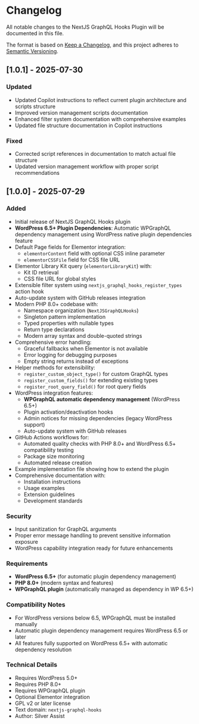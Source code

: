 # Changelog

All notable changes to the NextJS GraphQL Hooks Plugin will be documented in this file.

The format is based on [Keep a Changelog](https://keepachangelog.com/en/1.0.0/),
and this project adheres to [Semantic Versioning](https://semver.org/spec/v2.0.0.html).

## [1.0.1] - 2025-07-30

### Updated
- Updated Copilot instructions to reflect current plugin architecture and scripts structure
- Improved version management scripts documentation
- Enhanced filter system documentation with comprehensive examples
- Updated file structure documentation in Copilot instructions

### Fixed
- Corrected script references in documentation to match actual file structure
- Updated version management workflow with proper script recommendations

## [1.0.0] - 2025-07-29

### Added
- Initial release of NextJS GraphQL Hooks plugin
- **WordPress 6.5+ Plugin Dependencies**: Automatic WPGraphQL dependency management using WordPress native plugin dependencies feature
- Default Page fields for Elementor integration:
  - `elementorContent` field with optional CSS inline parameter
  - `elementorCSSFile` field for CSS file URL
- Elementor Library Kit query (`elementorLibraryKit`) with:
  - Kit ID retrieval
  - CSS file URL for global styles
- Extensible filter system using `nextjs_graphql_hooks_register_types` action hook
- Auto-update system with GitHub releases integration
- Modern PHP 8.0+ codebase with:
  - Namespace organization (`NextJSGraphQLHooks`)
  - Singleton pattern implementation
  - Typed properties with nullable types
  - Return type declarations
  - Modern array syntax and double-quoted strings
- Comprehensive error handling:
  - Graceful fallbacks when Elementor is not available
  - Error logging for debugging purposes
  - Empty string returns instead of exceptions
- Helper methods for extensibility:
  - `register_custom_object_type()` for custom GraphQL types
  - `register_custom_fields()` for extending existing types
  - `register_root_query_field()` for root query fields
- WordPress integration features:
  - **WPGraphQL automatic dependency management** (WordPress 6.5+)
  - Plugin activation/deactivation hooks
  - Admin notices for missing dependencies (legacy WordPress support)
  - Auto-update system with GitHub releases
- GitHub Actions workflows for:
  - Automated quality checks with PHP 8.0+ and WordPress 6.5+ compatibility testing
  - Package size monitoring
  - Automated release creation
- Example implementation file showing how to extend the plugin
- Comprehensive documentation with:
  - Installation instructions
  - Usage examples
  - Extension guidelines
  - Development standards

### Security
- Input sanitization for GraphQL arguments
- Proper error message handling to prevent sensitive information exposure
- WordPress capability integration ready for future enhancements

### Requirements
- **WordPress 6.5+** (for automatic plugin dependency management)
- **PHP 8.0+** (modern syntax and features)
- **WPGraphQL plugin** (automatically managed as dependency in WP 6.5+)

### Compatibility Notes
- For WordPress versions below 6.5, WPGraphQL must be installed manually
- Automatic plugin dependency management requires WordPress 6.5 or later
- All features fully supported on WordPress 6.5+ with automatic dependency resolution

### Technical Details
- Requires WordPress 5.0+
- Requires PHP 8.0+
- Requires WPGraphQL plugin
- Optional Elementor integration
- GPL v2 or later license
- Text domain: `nextjs-graphql-hooks`
- Author: Silver Assist
